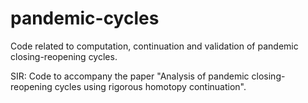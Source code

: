 # pandemic-cycles
Code related to computation, continuation and validation of pandemic closing-reopening cycles.

SIR: Code to accompany the paper "Analysis of pandemic closing-reopening cycles using rigorous homotopy continuation".
